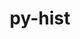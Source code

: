 ---
title: "py-hist"
layout: cache
categories: [package, develop]
meta: {"compilers": ["gcc@=11.4.0"], "num_specs": 5, "num_specs_by_stack": {"hep": 5, "root": 5}, "oss": ["ubuntu22.04"], "platforms": ["linux"], "stacks": ["hep", "root"], "targets": ["x86_64_v3"], "versions": ["2.6.1"]}
spec_details: [{"compiler": "gcc@=11.4.0", "hash": "a6rom4xtnudrjlgdfen2vgdywvv3nwja", "os": "ubuntu22.04", "platform": "linux", "size": "-", "stacks": ["hep", "root"], "tarball": "https://binaries.spack.io/develop/build_cache/linux-ubuntu22.04-x86_64_v3/gcc-11.4.0/py-hist-2.6.1/linux-ubuntu22.04-x86_64_v3-gcc-11.4.0-py-hist-2.6.1-a6rom4xtnudrjlgdfen2vgdywvv3nwja.spack", "target": "x86_64_v3", "variants": ["build_system=python_pip", "~plot"], "versions": ["2.6.1"]}, {"compiler": "gcc@=11.4.0", "hash": "fcck4em6xa55yh7chj24hymgasda3fic", "os": "ubuntu22.04", "platform": "linux", "size": "-", "stacks": ["hep", "root"], "tarball": "https://binaries.spack.io/develop/build_cache/linux-ubuntu22.04-x86_64_v3/gcc-11.4.0/py-hist-2.6.1/linux-ubuntu22.04-x86_64_v3-gcc-11.4.0-py-hist-2.6.1-fcck4em6xa55yh7chj24hymgasda3fic.spack", "target": "x86_64_v3", "variants": ["build_system=python_pip", "~plot"], "versions": ["2.6.1"]}, {"compiler": "gcc@=11.4.0", "hash": "kdyi6zshhbz7nnoxdanpimds2n43qxb5", "os": "ubuntu22.04", "platform": "linux", "size": "-", "stacks": ["hep", "root"], "tarball": "https://binaries.spack.io/develop/build_cache/linux-ubuntu22.04-x86_64_v3/gcc-11.4.0/py-hist-2.6.1/linux-ubuntu22.04-x86_64_v3-gcc-11.4.0-py-hist-2.6.1-kdyi6zshhbz7nnoxdanpimds2n43qxb5.spack", "target": "x86_64_v3", "variants": ["build_system=python_pip", "~plot"], "versions": ["2.6.1"]}, {"compiler": "gcc@=11.4.0", "hash": "nuqog537napnj6d4jkcvn3rvo4uukc5p", "os": "ubuntu22.04", "platform": "linux", "size": "-", "stacks": ["hep", "root"], "tarball": "https://binaries.spack.io/develop/build_cache/linux-ubuntu22.04-x86_64_v3/gcc-11.4.0/py-hist-2.6.1/linux-ubuntu22.04-x86_64_v3-gcc-11.4.0-py-hist-2.6.1-nuqog537napnj6d4jkcvn3rvo4uukc5p.spack", "target": "x86_64_v3", "variants": ["build_system=python_pip", "~plot"], "versions": ["2.6.1"]}, {"compiler": "gcc@=11.4.0", "hash": "ro5onewsmgy2c33ebfcpnwwis4okycei", "os": "ubuntu22.04", "platform": "linux", "size": "-", "stacks": ["hep", "root"], "tarball": "https://binaries.spack.io/develop/build_cache/linux-ubuntu22.04-x86_64_v3/gcc-11.4.0/py-hist-2.6.1/linux-ubuntu22.04-x86_64_v3-gcc-11.4.0-py-hist-2.6.1-ro5onewsmgy2c33ebfcpnwwis4okycei.spack", "target": "x86_64_v3", "variants": ["build_system=python_pip", "~plot"], "versions": ["2.6.1"]}]
---